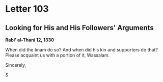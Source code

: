 Letter 103
==========

Looking for His and His Followers' Arguments
--------------------------------------------

**Rabi’ al-Thani 12, 1330**

When did the Imam do so? And when did his kin and supporters do that?
Please acquaint us with a portion of it, Wassalam.

Sincerely,

*S*



